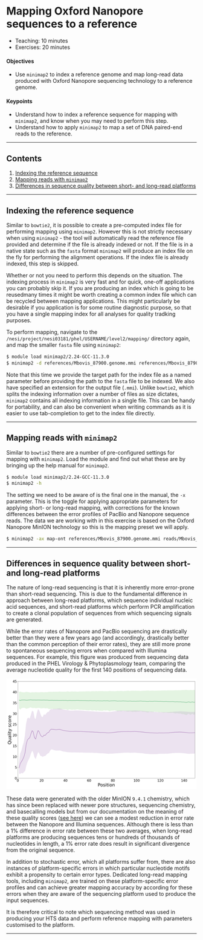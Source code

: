 # Mapping Oxford Nanopore sequences to a reference

* Teaching: 10 minutes
* Exercises: 20 minutes

#### Objectives

* Use `minimap2` to index a reference genome and map long-read data produced with Oxford Nanopore sequencing technology to a reference genome.

#### Keypoints

* Understand how to index a reference sequence for mapping with `minimap2`, and know when you may need to perform this step.
* Understand how to apply `minimap2` to map a set of DNA paired-end reads to the reference.

---

## Contents

1. [Indexing the reference sequence](#indexing-the-reference-sequence)
1. [Mapping reads with `minimap2`](#mapping-reads-with-minimap2)
1. [Differences in sequence quality between short- and long-read platforms](#differences-in-sequence-quality-between-short--and-long-read-platforms)

---

## Indexing the reference sequence

Similar to `bowtie2`, it is possible to create a pre-computed index file for performing mapping using `minimap2`. However this is not strictly necessary when using `minimap2` - the tool will automatically read the reference file provided and determine if the file is already indexed or not. If the file is in a native state such as the `fasta` format `minimap2` will produce an index file on the fly for performing the alignment operations. If the index file is already indexed, this step is skipped.

Whether or not you need to perform this depends on the situation. The indexing process in `minimap2` is very fast and for quick, one-off applications you can probably skip it. If you are producing an index which is going to be reusedmany times it might be worth creating a common index file which can be recycled between mapping applications. This might particularly be desirable if you application is for some routine diagnostic purpose, so that you have a single mapping index for all analyses for quality tradking purposes.

To perform mapping, navigate to the `/nesi/project/nesi03181/phel/USERNAME/level2/mapping/` directory again, and map the smaller `fasta` file using `minimap2`:
 
```bash
$ module load minimap2/2.24-GCC-11.3.0
$ minimap2 -d references/Mbovis_87900.genome.mmi references/Mbovis_87900.genome.fna
```

Note that this time we provide the target path for the index file as a named parameter before providing the path to the `fasta` file to be indexed. We also have specified an extension for the output file (`.mmi`). Unlike `bowtie2`, which splits the indexing information over a number of files as size dictates, `minimap2` contains all indexing information in a single file. This can be handy for portability, and can also be convenient when writing commands as it is easier to use tab-completion to get to the index file directly.

---

## Mapping reads with `minimap2`

Similar to `bowtie2` there are a number of pre-configured settings for mapping with `minimap2`. Load the module and find out what these are by bringing up the help manual for `minimap2`.

```bash
$ module load minimap2/2.24-GCC-11.3.0
$ minimap2 -h
```

The setting we need to be aware of is the final one in the manual, the `-x` parameter. This is the toggle for applying appropriate parameters for applying short- or long-read mapping, with corrections for the known differences between the error profiles of PacBio and Nanopore sequence reads. The data we are working with in this exercise is based on the Oxford Nanopore MinION technology so this is the mapping preset we will apply.

```bash
$ minimap2 -ax map-ont references/Mbovis_87900.genome.mmi reads/Mbovis_87900.nanopore.fq.gz > Mbovis_87900.genome.nanopore.sam
```

---

## Differences in sequence quality between short- and long-read platforms

The nature of long-read sequencing is that it is inherently more error-prone than short-read sequencing. This is due to the fundamental difference in approach between long-read platforms, which sequence individual nucleic acid sequences, and short-read platforms which perform PCR amplification to create a clonal population of sequences from which sequencing signals are generated.

While the error rates of Nanopore and PacBio sequencing are drastically better than they were a few years ago (and accordingly, drastically better than the common perception of their error rates), they are still more prone to spontaneous sequencing errors when compared with Illumina sequences. For example, this figure was produced from sequencing data produced in the PHEL Virology & Phytoplasmology team, comparing the average nucleotide quality for the first 140 positions of sequencing data.

![Quality compare](../img/level2_33_ont_vs_illumina_quality.png)

These data were generated with the older MinION `9.4.1` chemistry, which has since been replaced with newer pore structures, sequencing chemistry, and basecalling models but from our documentation on the meaning of these quality scores ([see here](../docs/fastq_format.md)) we can see a modest reduction in error rate between the Nanopore and Illumina sequences. Although there is less than a 1% difference in error rate between these two averages, when long-read platforms are producing sequences tens or hundreds of thousands of nucleotides in length, a 1% error rate does result in significant divergence from the original sequence.

In addition to stochastic error, which all platforms suffer from, there are also instances of platform-specific errors in which particular nucleotide motifs exhibit a propensity to certain error types. Dedicated long-read mapping tools, including `minimap2`, are trained on these platform-specific error profiles and can achieve greater mapping accuracy by according for these errors when they are aware of the sequencing platform used to produce the input sequences.

It is therefore critical to note which sequencing method was used in producing your HTS data and perform reference mapping with parameters customised to the platform.

---
